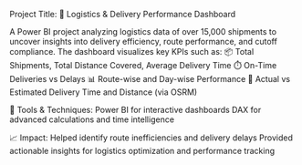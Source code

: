 Project Title: 🚚 Logistics & Delivery Performance Dashboard

A Power BI project analyzing logistics data of over 15,000 shipments to uncover insights into delivery efficiency, route performance, and cutoff compliance. The dashboard visualizes key KPIs such as:
📦 Total Shipments, Total Distance Covered, Average Delivery Time
⏱️ On-Time Deliveries vs Delays
📊 Route-wise and Day-wise Performance
📍 Actual vs Estimated Delivery Time and Distance (via OSRM)

🔧 Tools & Techniques:
Power BI for interactive dashboards
DAX for advanced calculations and time intelligence

📈 Impact:
Helped identify route inefficiencies and delivery delays
Provided actionable insights for logistics optimization and performance tracking
